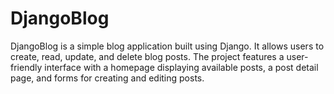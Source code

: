 # DjangoBlog
DjangoBlog is a simple blog application built using Django. It allows users to create, read, update, and delete blog posts. The project features a user-friendly interface with a homepage displaying available posts, a post detail page, and forms for creating and editing posts.
